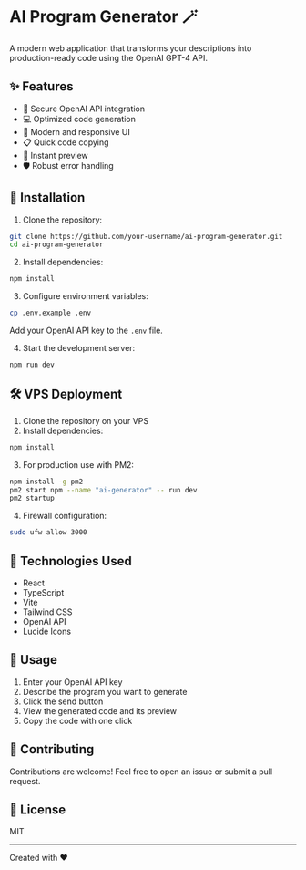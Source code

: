 # AI Program Generator 🪄

A modern web application that transforms your descriptions into production-ready code using the OpenAI GPT-4 API.

## ✨ Features

- 🔑 Secure OpenAI API integration
- 💻 Optimized code generation
- 🎨 Modern and responsive UI
- 📋 Quick code copying
- 🚀 Instant preview
- 🛡️ Robust error handling

## 🚀 Installation

1. Clone the repository:
```bash
git clone https://github.com/your-username/ai-program-generator.git
cd ai-program-generator
```

2. Install dependencies:
```bash
npm install
```

3. Configure environment variables:
```bash
cp .env.example .env
```
Add your OpenAI API key to the `.env` file.

4. Start the development server:
```bash
npm run dev
```

## 🛠️ VPS Deployment

1. Clone the repository on your VPS
2. Install dependencies:
```bash
npm install
```

3. For production use with PM2:
```bash
npm install -g pm2
pm2 start npm --name "ai-generator" -- run dev
pm2 startup
```

4. Firewall configuration:
```bash
sudo ufw allow 3000
```

## 🔧 Technologies Used

- React
- TypeScript
- Vite
- Tailwind CSS
- OpenAI API
- Lucide Icons

## 📝 Usage

1. Enter your OpenAI API key
2. Describe the program you want to generate
3. Click the send button
4. View the generated code and its preview
5. Copy the code with one click

## 🤝 Contributing

Contributions are welcome! Feel free to open an issue or submit a pull request.

## 📄 License

MIT

---

Created with ❤️
